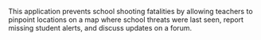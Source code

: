 This application prevents school shooting fatalities by allowing teachers to pinpoint locations on a map where school threats were last seen, report missing student alerts, and discuss updates on a forum.
